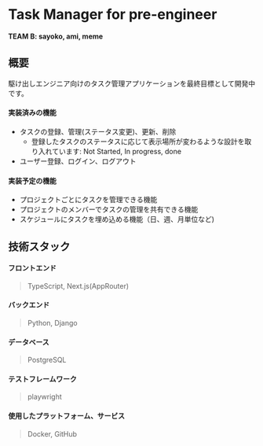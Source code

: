 # Task Manager for pre-engineer
**TEAM B: sayoko, ami, meme**

## 概要
駆け出しエンジニア向けのタスク管理アプリケーションを最終目標として開発中です。
#### 実装済みの機能
- タスクの登録、管理(ステータス変更)、更新、削除
  - 登録したタスクのステータスに応じて表示場所が変わるような設計を取り入れています: Not Started, In progress, done
- ユーザー登録、ログイン、ログアウト
#### 実装予定の機能
- プロジェクトごとにタスクを管理できる機能
- プロジェクトのメンバーでタスクの管理を共有できる機能
- スケジュールにタスクを埋め込める機能（日、週、月単位など)

## 技術スタック
#### フロントエンド
> TypeScript, Next.js(AppRouter)
#### バックエンド
> Python, Django
#### データベース
> PostgreSQL
#### テストフレームワーク
> playwright
#### 使用したプラットフォーム、サービス
> Docker, GitHub
